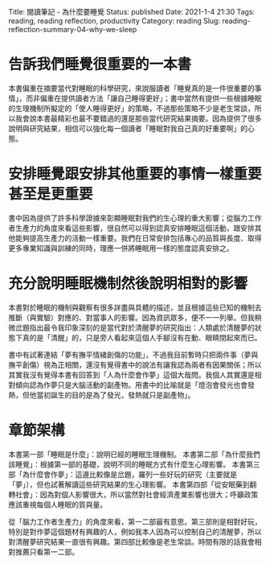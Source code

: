 Title: 閱讀筆記 - 為什麼要睡覺
Status: published
Date: 2021-1-4 21:30
Tags: reading, reading reflection, productivity
Category: reading
Slug: reading-reflection-summary-04-why-we-sleep

# 告訴我們睡覺很重要的一本書

本書偏重在摘要當代對睡眠的科學研究，來說服讀者「睡覺真的是一件很重要的事情」，而非偏重在提供讀者方法「讓自己睡得更好」；書中當然有提供一些根據睡眠的生理機制所擬定的「使人睡得更好」的策略，不過那些策略不少是老生常談，所以我會說本書最精彩也最不要錯過的還是那些當代研究結果摘要。因為提供了很多說明與研究結果，相信可以強化每一個讀者「睡眠對我自己真的好重要啊」的心態。


# 安排睡覺跟安排其他重要的事情一樣重要甚至是更重要

書中因為提供了許多科學證據來彰顯睡眠對我們的生心理的重大影響；從腦力工作者生產力的角度來看這些影響，很自然可以得到認真安排睡眠這個活動，跟安排其他能夠提高生產力的活動一樣重要。我們在日常安排包括專心的品質與長度、取得更多專業知識與訓練的同時，理應一併將睡眠用一樣的態度認真安排之。


# 充分說明睡眠機制然後說明相對的影響

本書對於睡眠的機制與觀察有很多詳盡與具體的描述，並且根據這些已知的機制去推斷（與實驗）對應的、對當事人的影響。因為資訊眾多，便不一一列舉。但我稍微岔題指出最令我印象深刻的是當代對於清醒夢的研究指出：人類處於清醒夢的狀態下真的是「清醒」的，只是旁人看起來這個人手腳沒有在動、眼睛閉起來而已。

書中有試著連結「夢有撫平情緒創傷的功能」，不過我目前暫時只把兩件事（夢與撫平創傷）視為正相關，還沒有覺得書中的說法有讓我認為兩者有因果關係；所以其實我沒有覺得本書有回答到「人為什麼會作夢」這個大哉問。我個人其實還是相對傾向認為作夢只是大腦活動的副產物。用書中的比喻就是「燈泡會發光也會發熱，但他當初誕生的目的是為了發光，發熱就只是副產物」。


# 章節架構

本書第一部「睡眠是什麼」：說明已經的睡眠生理機制。
本書第二部「為什麼我們該睡覺」：根據第一部的基礎，說明不同的睡眠方式有什麼生心理影響。
本書第三部「為什麼會作夢」：這邊比較像是岔題，羅列一些好玩的研究（主要就是「夢」），但也試著解讀這些研究結果的生心理影響。
本書第四部「從安眠藥到翻轉社會」：因為對個人影響很大，所以當然對社會經濟產業影響也很大；呼籲政策應該重視每個人睡眠的質與量。

從「腦力工作者生產力」的角度來看，第一二部最有意思。第三部則是相對好玩，特別是對作夢這個題材有興趣的人，例如我本人因為可以控制自己的清醒夢，所以對清醒夢研究結果一直很有興趣。第四部比較像是老生常談。時間有限的話我會相對推薦只看第一二部。
